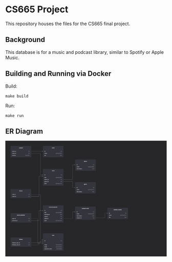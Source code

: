 # CS665 Project

This repository houses the files for the CS665 final project.

## Background

This database is for a music and podcast library, similar to Spotify or Apple Music.

## Building and Running via Docker

Build:  
```shell
make build
```

Run:  
```shell
make run
```

## ER Diagram

![ER Diagram](diagram.png)
